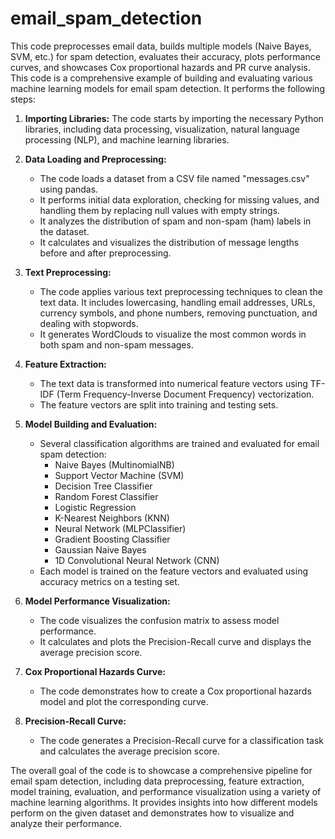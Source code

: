 # email_spam_detection
This code preprocesses email data, builds multiple models (Naive Bayes, SVM, etc.) for spam detection, evaluates their accuracy, plots performance curves, and showcases Cox proportional hazards and PR curve analysis.
This code is a comprehensive example of building and evaluating various machine learning models for email spam detection. It performs the following steps:

1. **Importing Libraries:** The code starts by importing the necessary Python libraries, including data processing, visualization, natural language processing (NLP), and machine learning libraries.

2. **Data Loading and Preprocessing:**
   - The code loads a dataset from a CSV file named "messages.csv" using pandas.
   - It performs initial data exploration, checking for missing values, and handling them by replacing null values with empty strings.
   - It analyzes the distribution of spam and non-spam (ham) labels in the dataset.
   - It calculates and visualizes the distribution of message lengths before and after preprocessing.

3. **Text Preprocessing:**
   - The code applies various text preprocessing techniques to clean the text data. It includes lowercasing, handling email addresses, URLs, currency symbols, and phone numbers, removing punctuation, and dealing with stopwords.
   - It generates WordClouds to visualize the most common words in both spam and non-spam messages.

4. **Feature Extraction:**
   - The text data is transformed into numerical feature vectors using TF-IDF (Term Frequency-Inverse Document Frequency) vectorization.
   - The feature vectors are split into training and testing sets.

5. **Model Building and Evaluation:**
   - Several classification algorithms are trained and evaluated for email spam detection:
     - Naive Bayes (MultinomialNB)
     - Support Vector Machine (SVM)
     - Decision Tree Classifier
     - Random Forest Classifier
     - Logistic Regression
     - K-Nearest Neighbors (KNN)
     - Neural Network (MLPClassifier)
     - Gradient Boosting Classifier
     - Gaussian Naive Bayes
     - 1D Convolutional Neural Network (CNN)
   - Each model is trained on the feature vectors and evaluated using accuracy metrics on a testing set.

6. **Model Performance Visualization:**
   - The code visualizes the confusion matrix to assess model performance.
   - It calculates and plots the Precision-Recall curve and displays the average precision score.

7. **Cox Proportional Hazards Curve:**
   - The code demonstrates how to create a Cox proportional hazards model and plot the corresponding curve.

8. **Precision-Recall Curve:**
   - The code generates a Precision-Recall curve for a classification task and calculates the average precision score.

The overall goal of the code is to showcase a comprehensive pipeline for email spam detection, including data preprocessing, feature extraction, model training, evaluation, and performance visualization using a variety of machine learning algorithms. It provides insights into how different models perform on the given dataset and demonstrates how to visualize and analyze their performance.
